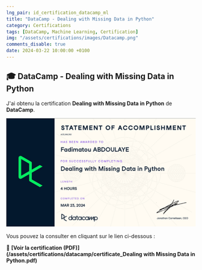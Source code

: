 ```yaml
---
lng_pair: id_certification_datacamp_ml
title: "DataCamp - Dealing with Missing Data in Python"
category: Certifications
tags: [DataCamp, Machine Learning, Certification]
img: "/assets/certifications/images/Datacamp.png"
comments_disable: true
date: 2024-03-22 10:00:00 +0100
---
```


## 🎓 DataCamp - Dealing with Missing Data in Python  

J'ai obtenu la certification **Dealing with Missing Data in Python** de **DataCamp**.  

![Aperçu de la certification](/assets/certifications/images/dealing-missing-data-python.jpg)  

Vous pouvez la consulter en cliquant sur le lien ci-dessous :  

📜 **[Voir la certification (PDF)](/assets/certifications/datacamp/certificate_Dealing with Missing Data in Python.pdf)** 